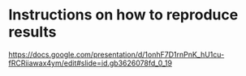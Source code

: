 # Instructions on how to reproduce results

https://docs.google.com/presentation/d/1onhF7D1rnPnK_hU1cu-fRCRiiawax4ym/edit#slide=id.gb3626078fd_0_19


